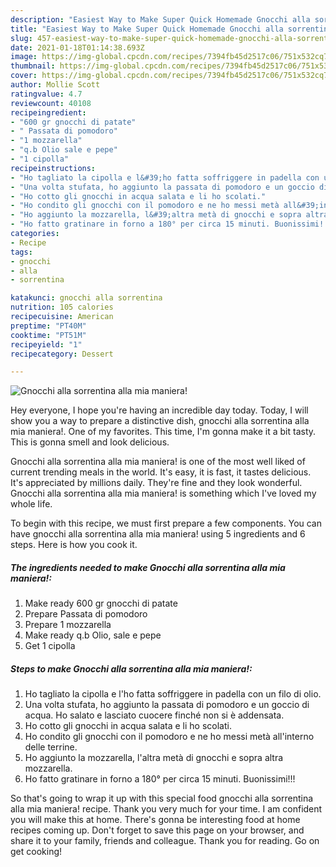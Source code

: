 ```yaml
---
description: "Easiest Way to Make Super Quick Homemade Gnocchi alla sorrentina alla mia maniera!"
title: "Easiest Way to Make Super Quick Homemade Gnocchi alla sorrentina alla mia maniera!"
slug: 457-easiest-way-to-make-super-quick-homemade-gnocchi-alla-sorrentina-alla-mia-maniera
date: 2021-01-18T01:14:38.693Z
image: https://img-global.cpcdn.com/recipes/7394fb45d2517c06/751x532cq70/gnocchi-alla-sorrentina-alla-mia-maniera-recipe-main-photo.jpg
thumbnail: https://img-global.cpcdn.com/recipes/7394fb45d2517c06/751x532cq70/gnocchi-alla-sorrentina-alla-mia-maniera-recipe-main-photo.jpg
cover: https://img-global.cpcdn.com/recipes/7394fb45d2517c06/751x532cq70/gnocchi-alla-sorrentina-alla-mia-maniera-recipe-main-photo.jpg
author: Mollie Scott
ratingvalue: 4.7
reviewcount: 40108
recipeingredient:
- "600 gr gnocchi di patate"
- " Passata di pomodoro"
- "1 mozzarella"
- "q.b Olio sale e pepe"
- "1 cipolla"
recipeinstructions:
- "Ho tagliato la cipolla e l&#39;ho fatta soffriggere in padella con un filo di olio."
- "Una volta stufata, ho aggiunto la passata di pomodoro e un goccio di acqua. Ho salato e lasciato cuocere finché non si è addensata."
- "Ho cotto gli gnocchi in acqua salata e li ho scolati."
- "Ho condito gli gnocchi con il pomodoro e ne ho messi metà all&#39;interno delle terrine."
- "Ho aggiunto la mozzarella, l&#39;altra metà di gnocchi e sopra altra mozzarella."
- "Ho fatto gratinare in forno a 180° per circa 15 minuti. Buonissimi!!!"
categories:
- Recipe
tags:
- gnocchi
- alla
- sorrentina

katakunci: gnocchi alla sorrentina 
nutrition: 105 calories
recipecuisine: American
preptime: "PT40M"
cooktime: "PT51M"
recipeyield: "1"
recipecategory: Dessert

---
```



![Gnocchi alla sorrentina alla mia maniera!](https://img-global.cpcdn.com/recipes/7394fb45d2517c06/751x532cq70/gnocchi-alla-sorrentina-alla-mia-maniera-recipe-main-photo.jpg)

Hey everyone, I hope you're having an incredible day today. Today, I will show you a way to prepare a distinctive dish, gnocchi alla sorrentina alla mia maniera!. One of my favorites. This time, I'm gonna make it a bit tasty. This is gonna smell and look delicious.

Gnocchi alla sorrentina alla mia maniera! is one of the most well liked of current trending meals in the world. It's easy, it is fast, it tastes delicious. It's appreciated by millions daily. They're fine and they look wonderful. Gnocchi alla sorrentina alla mia maniera! is something which I've loved my whole life.




To begin with this recipe, we must first prepare a few components. You can have gnocchi alla sorrentina alla mia maniera! using 5 ingredients and 6 steps. Here is how you cook it.

<!--inarticleads1-->

##### The ingredients needed to make Gnocchi alla sorrentina alla mia maniera!:

1. Make ready 600 gr gnocchi di patate
1. Prepare  Passata di pomodoro
1. Prepare 1 mozzarella
1. Make ready q.b Olio, sale e pepe
1. Get 1 cipolla




<!--inarticleads2-->

##### Steps to make Gnocchi alla sorrentina alla mia maniera!:

1. Ho tagliato la cipolla e l&#39;ho fatta soffriggere in padella con un filo di olio.
1. Una volta stufata, ho aggiunto la passata di pomodoro e un goccio di acqua. Ho salato e lasciato cuocere finché non si è addensata.
1. Ho cotto gli gnocchi in acqua salata e li ho scolati.
1. Ho condito gli gnocchi con il pomodoro e ne ho messi metà all&#39;interno delle terrine.
1. Ho aggiunto la mozzarella, l&#39;altra metà di gnocchi e sopra altra mozzarella.
1. Ho fatto gratinare in forno a 180° per circa 15 minuti. Buonissimi!!!




So that's going to wrap it up with this special food gnocchi alla sorrentina alla mia maniera! recipe. Thank you very much for your time. I am confident you will make this at home. There's gonna be interesting food at home recipes coming up. Don't forget to save this page on your browser, and share it to your family, friends and colleague. Thank you for reading. Go on get cooking!
